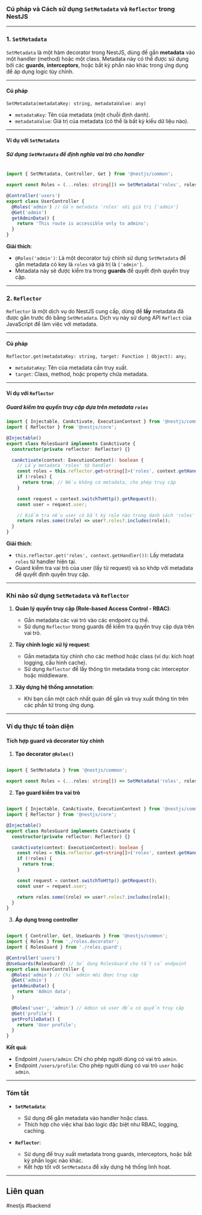 
### **Cú pháp và Cách sử dụng `SetMetadata` và `Reflector` trong NestJS**

---

### **1. `SetMetadata`**

`SetMetadata` là một hàm decorator trong NestJS, dùng để gắn **metadata** vào một handler (method) hoặc một class. Metadata này có thể được sử dụng bởi các **guards**, **interceptors**, hoặc bất kỳ phần nào khác trong ứng dụng để áp dụng logic tùy chỉnh.

---

#### **Cú pháp**

`SetMetadata(metadataKey: string, metadataValue: any)`

- `metadataKey`: Tên của metadata (một chuỗi định danh).
- `metadataValue`: Giá trị của metadata (có thể là bất kỳ kiểu dữ liệu nào).

---

#### **Ví dụ với `SetMetadata`**

##### **Sử dụng `SetMetadata` để định nghĩa vai trò cho handler**

```typescript

import { SetMetadata, Controller, Get } from '@nestjs/common';

export const Roles = (...roles: string[]) => SetMetadata('roles', roles);

@Controller('users')
export class UserController {
  @Roles('admin') // Gắn metadata 'roles' với giá trị ['admin']
  @Get('admin')
  getAdminData() {
    return 'This route is accessible only to admins';
  }
}


```

**Giải thích**:

- `@Roles('admin')`: Là một decorator tuỳ chỉnh sử dụng `SetMetadata` để gắn metadata có key là `roles` và giá trị là `['admin']`.
- Metadata này sẽ được kiểm tra trong **guards** để quyết định quyền truy cập.

---

### **2. `Reflector`**

`Reflector` là một dịch vụ do NestJS cung cấp, dùng để **lấy** metadata đã được gắn trước đó bằng `SetMetadata`. Dịch vụ này sử dụng API `Reflect` của JavaScript để làm việc với metadata.

---

#### **Cú pháp**

`Reflector.get(metadataKey: string, target: Function | Object): any;`

- `metadataKey`: Tên của metadata cần truy xuất.
- `target`: Class, method, hoặc property chứa metadata.

---

#### **Ví dụ với `Reflector`**

##### **Guard kiểm tra quyền truy cập dựa trên metadata `roles`**

```typescript
import { Injectable, CanActivate, ExecutionContext } from '@nestjs/common';
import { Reflector } from '@nestjs/core';

@Injectable()
export class RolesGuard implements CanActivate {
  constructor(private reflector: Reflector) {}

  canActivate(context: ExecutionContext): boolean {
    // Lấy metadata 'roles' từ handler
    const roles = this.reflector.get<string[]>('roles', context.getHandler());
    if (!roles) {
      return true; // Nếu không có metadata, cho phép truy cập
    }

    const request = context.switchToHttp().getRequest();
    const user = request.user;

    // Kiểm tra nếu user có bất kỳ role nào trong danh sách 'roles'
    return roles.some((role) => user?.roles?.includes(role));
  }
}

```

**Giải thích**:

- `this.reflector.get('roles', context.getHandler())`: Lấy metadata `roles` từ handler hiện tại.
- Guard kiểm tra vai trò của user (lấy từ request) và so khớp với metadata để quyết định quyền truy cập.

---

### **Khi nào sử dụng `SetMetadata` và `Reflector`**

1. **Quản lý quyền truy cập (Role-based Access Control - RBAC)**:
    
    - Gắn metadata các vai trò vào các endpoint cụ thể.
    - Sử dụng `Reflector` trong guards để kiểm tra quyền truy cập dựa trên vai trò.
2. **Tùy chỉnh logic xử lý request**:
    
    - Gắn metadata tùy chỉnh cho các method hoặc class (ví dụ: kích hoạt logging, cấu hình cache).
    - Sử dụng `Reflector` để lấy thông tin metadata trong các interceptor hoặc middleware.
3. **Xây dựng hệ thống annotation**:
    
    - Khi bạn cần một cách nhất quán để gắn và truy xuất thông tin trên các phần tử trong ứng dụng.

---

### **Ví dụ thực tế toàn diện**

#### **Tích hợp guard và decorator tùy chỉnh**

1. **Tạo decorator `@Roles()`**

```typescript

import { SetMetadata } from '@nestjs/common';

export const Roles = (...roles: string[]) => SetMetadata('roles', roles);


```


2. **Tạo guard kiểm tra vai trò**

```typescript

import { Injectable, CanActivate, ExecutionContext } from '@nestjs/common';
import { Reflector } from '@nestjs/core';

@Injectable()
export class RolesGuard implements CanActivate {
  constructor(private reflector: Reflector) {}

  canActivate(context: ExecutionContext): boolean {
    const roles = this.reflector.get<string[]>('roles', context.getHandler());
    if (!roles) {
      return true;
    }

    const request = context.switchToHttp().getRequest();
    const user = request.user;

    return roles.some((role) => user?.roles?.includes(role));
  }
}

```

3. **Áp dụng trong controller**

```typescript

import { Controller, Get, UseGuards } from '@nestjs/common';
import { Roles } from './roles.decorator';
import { RolesGuard } from './roles.guard';

@Controller('users')
@UseGuards(RolesGuard) // Sử dụng RolesGuard cho tất cả endpoint
export class UserController {
  @Roles('admin') // Chỉ admin mới được truy cập
  @Get('admin')
  getAdminData() {
    return 'Admin data';
  }

  @Roles('user', 'admin') // Admin và user đều có quyền truy cập
  @Get('profile')
  getProfileData() {
    return 'User profile';
  }
}

```


**Kết quả**:

- Endpoint `/users/admin`: Chỉ cho phép người dùng có vai trò `admin`.
- Endpoint `/users/profile`: Cho phép người dùng có vai trò `user` hoặc `admin`.

---

### **Tóm tắt**

- **`SetMetadata`**:
    
    - Sử dụng để gắn metadata vào handler hoặc class.
    - Thích hợp cho việc khai báo logic đặc biệt như RBAC, logging, caching.
- **`Reflector`**:
    
    - Sử dụng để truy xuất metadata trong guards, interceptors, hoặc bất kỳ phần logic nào khác.
    - Kết hợp tốt với `SetMetadata` để xây dựng hệ thống linh hoạt.

---
## Liên quan

#nestjs #backend 